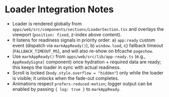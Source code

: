 # Loader Integration Notes

- Loader is rendered globally from `apps/web/src/components/sections/LoaderSection.tsx` and overlays the viewport (`position: fixed`, z-index above content).
- It listens for readiness signals in priority order: a) `app:ready` custom event (dispatch via `markAppReady()`), b) `window.load`, c) fallback timeout (`FALLBACK_TIMEOUT_MS`), and will also re-show on bfcache `pageshow`.
- Use `markAppReady()` from `apps/web/src/lib/app-ready.ts` (e.g., `AppReadySignal` component) once hydration + required data are ready; this keeps the loader in sync with actual readiness.
- Scroll is locked (`body.style.overflow = "hidden"`) only while the loader is visible; it unlocks when the fade-out completes.
- Animations respect `prefers-reduced-motion`; logger output can be enabled by passing `{ log: true }` to `markAppReady`.
